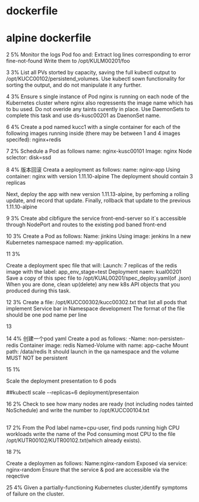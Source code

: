 # dockerfile
# alpine dockerfile


2  5%
Monitor the logs Pod foo and:
Extract log lines corresponding to error fine-not-found
Write them to /opt/KULM00201/foo

3 3%
List all PVs storted by capacity, saving the full kubectl output to /opt/KUCC00102/persistend_volumes. Use kubectl sown functionality for sorting the output, and do not manipulate it any further.

4 3%
Ensure s single instance of Pod nginx is running on each node of the Kubernetes cluster where nginx also reqressents the image name which has to bu used. Do not overide any taints curently in place.
Use DaemonSets to complete this task and use ds-kusc00201 as DaenonSet name.



6 4%
Create a pod named kucc1 with a single container for each of the following images running inside (there may be between 1 and 4 images specifed): nginx+redis

7  2%
Schedule a Pod as follows
  name: nginx-kusc00101
  Image: nginx
  Node sclector: disk=ssd

8   4% 版本回滚
Creata a aeployment as follows:
name: nginx-app
Using container: nginx with version 1.11.10-alpine
The deployment should contain 3 replicas

Next, deploy the app with new version 1.11.13-alpine, by perfoming a rolling update, and record that update.
Finally, rollback that update to the previous 1.11.10-alpine

9 3%
Create abd cibfigure the service front-end-server so it`s accessible through NodePort and routes to the existing pod baned front-end

10 3%
Create a Pod as follows:
Name: jinkins
Using image: jenkins
In a new Kubernetes namespace named: my-application.

11 3%

Create a deployment spec file that will:
Launch: 7 replicas of the redis image with the label: app_env_stage=test
Deployment naem: kual00201
Save a copy of this spec file to /opt/KUAL00201/spec_deploy.yaml(of .json)
When you are done, clean up(delete) any new k8s API objects that you produced during this task.

12 3%
Create a file: /opt/KUCC00302/kucc00302.txt that list all pods that implement Service bar in Namespace development 
The format of the file should be one pod name per line 

13 

14 4% 创建一个pod yaml
Create a pod as follows:
-Name: non-persisten-redis
Container image: redis
Named-Volume with name: app-cache
Mount path: /data/redis
It should launch in the qa namespace and the volume MUST NOT be persistent

15 1%

Scale the deployment presentation to 6 pods 

##kubectl scale --replicas=6 deployment/presentaion

16 2%
Check to see how many nodes are ready (not including nodes tainted NoSchedule) and write the number to /opt/KUCC00104.txt

##

17 2%
From the Pod label name=cpu-user, find pods running high CPU workloads write the name of the Pod consuming most CPU to the file /opt/KUTR00102/KUTR00102.txt(which already exists).

18 7%

Create a deploymen as follows:
Name:nginx-random
Exposed via service: nginx-random
Ensure that the service & pod are accessible via the  reqective


25 4%
Given a partially-functioning Kubernetes cluster,identify symptoms of failure on the cluster.

